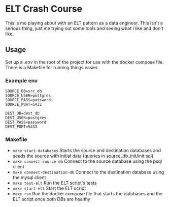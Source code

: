 # ELT Crash Course

This is me playing about with an ELT pattern as a data engineer. This isn't a serious thing, just me trying out some tools and seeing what I like and don't like.

## Usage
Set up a .env in the root of the project for use with the docker compose file. There is a Makefile for running things easier.

### Example env
```
SOURCE_DB=src_db
SOURCE_USER=postgres
SOURCE_PASS=password
SOURCE_PORT=5432

DEST_DB=dest_db
DEST_USER=postgres
DEST_PASS=password
DEST_PORT=5433
```

### Makefile
- `make start-databases` Starts the source and destination databases and seeds the source with initial data (queries in source_db_init/init.sql)
- `make connect-source-db` Connect to the source database using the psql client
- `make connect-destination-db` Connect to the destination database using the mysql client
- `make test-elt` Run the ELT script's tests
- `make start-elt` Start the ELT script
- `make run` Run the docker compose file that starts the databases and the ELT script once both DBs are healthy